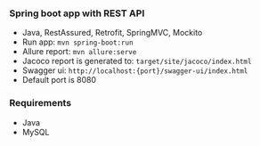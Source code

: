 ### Spring boot app with REST API

- Java, RestAssured, Retrofit, SpringMVC, Mockito
- Run app: `mvn spring-boot:run`
- Allure report: `mvn allure:serve`
- Jacoco report is generated to: `target/site/jacoco/index.html`
- Swagger ui: `http://localhost:{port}/swagger-ui/index.html`
- Default port is 8080

### Requirements

- Java
- MySQL

